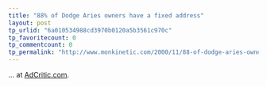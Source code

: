 ```yaml
---
title: "88% of Dodge Aries owners have a fixed address"
layout: post
tp_urlid: "6a010534988cd3970b0120a5b3561c970c"
tp_favoritecount: 0
tp_commentcount: 0
tp_permalink: "http://www.monkinetic.com/2000/11/88-of-dodge-aries-owners-have-a-fixed-address.html"
---
```

... at <a href="http://www.adcritic.com/content/spoof-dodge-88-dodge-aries-k-car.html">AdCritic.com</a>.

